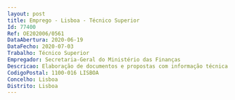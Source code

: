 ```yaml
--- 
layout: post
title: Emprego - Lisboa - Técnico Superior
Id: 77400
Ref: OE202006/0561
DataAbertura: 2020-06-19
DataFecho: 2020-07-03
Trabalho: Técnico Superior
Empregador: Secretaria-Geral do Ministério das Finanças
Descricao: Elaboração de documentos e propostas com informação técnica  tratamento de dados estatísticos de apoio ao processo de decisão, controlo da execução e elaboração de propostas fundamentadas de alterações de fluxogramas e de desmaterialização de processos, circuitos de decisão e simplificação de procedimentos  preparar e orientar ações de formação interna  prestar apoio presencial sistemático aos utilizadores da Secretaria Geral nas áreas de gestão da formação e de planeamento estratégico e operacional  desenhar e propor a aplicação de indicadores chave de atividade e de desempenho  proceder à elaboração de instrumentos de desempenho institucional da Secretaria Geral  preparar os planos anuais de atividades e relatórios de atividades da Secretaria Geral, bem como acompanhar a sua execução  produzir e ou utilizar Instrumentos de recolha de dados de apoio à gestão  aplicar com segurança a metodologia de medição e gestão de desempenho — Balanced Scorecard  interpretar e colaborar na aplicação do SIADAP1  elaborar documentos complexos, nomeadamente de Planeamento, com adequada técnica de redação de relatórios e domínio das Ferramentas Office
CodigoPostal: 1100-016 LISBOA
Concelho: Lisboa
Distrito: Lisboa
--- 
```

